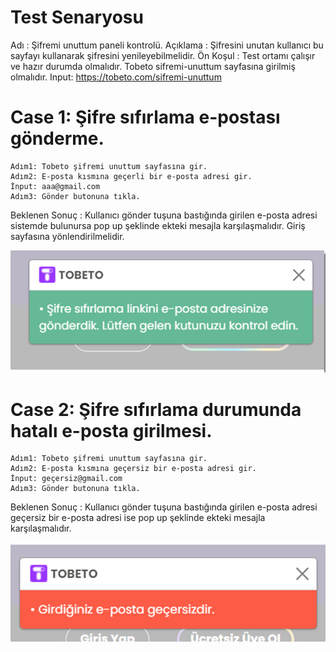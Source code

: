 # Test Senaryosu 
Adı : Şifremi unuttum paneli kontrolü.
Açıklama : Şifresini unutan kullanıcı bu sayfayı kullanarak şifresini yenileyebilmelidir.
Ön Koşul : Test ortamı çalışır ve hazır durumda olmalıdır. Tobeto sifremi-unuttum sayfasına girilmiş olmalıdır.
Input: https://tobeto.com/sifremi-unuttum

# Case 1: Şifre sıfırlama e-postası gönderme.
	Adım1: Tobeto şifremi unuttum sayfasına gir.
	Adım2: E-posta kısmına geçerli bir e-posta adresi gir.
	İnput: aaa@gmail.com
	Adım3: Gönder butonuna tıkla.
Beklenen Sonuç : Kullanıcı gönder tuşuna bastığında girilen e-posta adresi sistemde bulunursa pop up şeklinde ekteki mesajla karşılaşmalıdır. Giriş sayfasına yönlendirilmelidir.

![alt text](image.png)


# Case 2: Şifre sıfırlama durumunda hatalı e-posta girilmesi.
	Adım1: Tobeto şifremi unuttum sayfasına gir.
	Adım2: E-posta kısmına geçersiz bir e-posta adresi gir.
	İnput: geçersiz@gmail.com
	Adım3: Gönder butonuna tıkla.
Beklenen Sonuç : Kullanıcı gönder tuşuna bastığında girilen e-posta adresi geçersiz bir e-posta adresi ise pop up şeklinde ekteki mesajla karşılaşmalıdır.
 
 ![alt text](image-1.png)